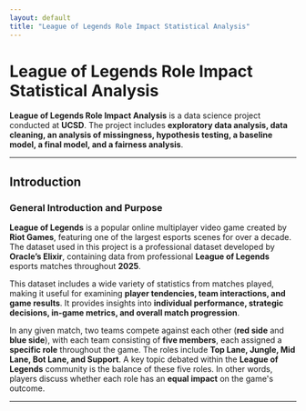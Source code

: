 ```yaml
---
layout: default
title: "League of Legends Role Impact Statistical Analysis"
---
```


# League of Legends Role Impact Statistical Analysis

**League of Legends Role Impact Analysis** is a data science project conducted at **UCSD**. The project includes **exploratory data analysis, data cleaning, an analysis of missingness, hypothesis testing, a baseline model, a final model, and a fairness analysis**.

---

## Introduction

### General Introduction and Purpose

**League of Legends** is a popular online multiplayer video game created by **Riot Games**, featuring one of the largest esports scenes for over a decade. The dataset used in this project is a professional dataset developed by **Oracle’s Elixir**, containing data from professional **League of Legends** esports matches throughout **2025**.

This dataset includes a wide variety of statistics from matches played, making it useful for examining **player tendencies, team interactions, and game results**. It provides insights into **individual performance, strategic decisions, in-game metrics, and overall match progression**.

In any given match, two teams compete against each other (**red side** and **blue side**), with each team consisting of **five members**, each assigned a **specific role** throughout the game. The roles include **Top Lane, Jungle, Mid Lane, Bot Lane, and Support**. A key topic debated within the **League of Legends** community is the balance of these five roles. In other words, players discuss whether each role has an **equal impact** on the game's outcome.

---